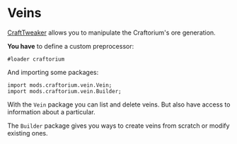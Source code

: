 # Veins

[CraftTweaker](https://www.curseforge.com/minecraft/mc-mods/crafttweaker) allows you to manipulate the Craftorium's ore generation.

**You have** to define a custom preprocessor:

```ZenScript
#loader craftorium
```

And importing some packages:

```ZenScript
import mods.craftorium.vein.Vein;
import mods.craftorium.vein.Builder;
```

With the `Vein` package you can list and delete veins. But also have access to information about a particular.

The `Builder` package gives you ways to create veins from scratch or modify existing ones.